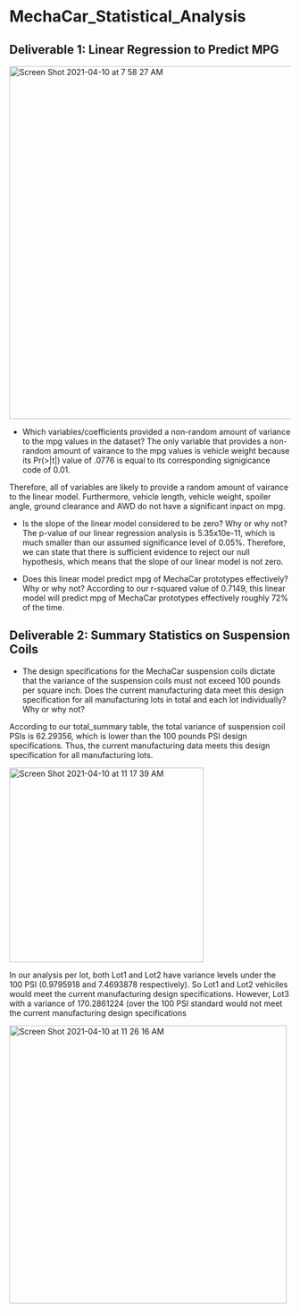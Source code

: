 # MechaCar_Statistical_Analysis

## Deliverable 1: Linear Regression to Predict MPG
<img width="631" alt="Screen Shot 2021-04-10 at 7 58 27 AM" src="https://user-images.githubusercontent.com/75905911/114269048-9bbd7a00-99d2-11eb-8bc9-17c97fe33f62.png">

* Which variables/coefficients provided a non-random amount of variance to the mpg values in the dataset?
The only variable that provides a non-random amount of vairance to the mpg values is vehicle weight because its Pr(>|t|) value of .0776 is equal to its corresponding signigicance code of 0.01.

Therefore, all of variables are likely to provide a random amount of vairance to the linear model. Furthermore, vehicle length, vehicle weight, spoiler angle, ground clearance and AWD do not have a significant inpact on mpg.

* Is the slope of the linear model considered to be zero? Why or why not?
The p-value of our linear regression analysis is 5.35x10e-11, which is much smaller than our assumed significance level of 0.05%. Therefore, we can state that there is sufficient evidence to reject our null hypothesis, which means that the slope of our linear model is not zero.

* Does this linear model predict mpg of MechaCar prototypes effectively? Why or why not?
According to our r-squared value of 0.7149, this linear model will predict mpg of MechaCar prototypes effectively roughly 72% of the time.

## Deliverable 2: Summary Statistics on Suspension Coils
* The design specifications for the MechaCar suspension coils dictate that the variance of the suspension coils must not exceed 100 pounds per square inch. Does the current manufacturing data meet this design specification for all manufacturing lots in total and each lot individually? Why or why not?

According to our total_summary table, the total variance of suspension coil PSIs is 62.29356, which is lower than the 100 pounds PSI design specifications. Thus, the current manufacturing data meets this design specification for all manufacturing lots.

<img width="348" alt="Screen Shot 2021-04-10 at 11 17 39 AM" src="https://user-images.githubusercontent.com/75905911/114274880-658df380-99ee-11eb-91c4-de88f46d7530.png">

In our analysis per lot, both Lot1 and Lot2 have variance levels under the 100 PSI (0.9795918 and 7.4693878 respectively). So Lot1 and Lot2 vehiciles would meet the current manufacturing design specifications. However, Lot3 with a variance of 170.2861224 (over the 100 PSI standard would not meet the current manufacturing design specifications

<img width="497" alt="Screen Shot 2021-04-10 at 11 26 16 AM" src="https://user-images.githubusercontent.com/75905911/114275206-9b7fa780-99ef-11eb-88b6-ab19215d1c76.png">
